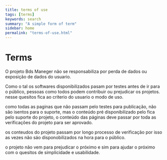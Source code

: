 ```yaml
--- 
title: terms of use
tags: [terms] 
keywords: search 
summary: "A simple form of term" 
sidebar: home 
permalink: "terms-of-use.html" 
---
```


# Terms

O projeto Bds Maneger não se responsabiliza por perda de dados ou exposição de dados do usuario.

Como o tal os softwares disponibilizados pasam por testes antes de ir para o público, pessoas como todos podem contribuir ou prejudicar os projetos. nesse quesitos fica ao criterio do usuario o modo de uso.

como todas as paginas que não passam pelo testes para publicação, não são isentos para o suporte, mas o conteúdo pré disponibilizado pelo fica pelo suporte do
projeto, o conteúdo das páginas deve passar por toda as verificações do projeto para ser aprovado.

os conteudos do projeto passam por longo processo de verificação por isso as vezes não sáo disponobilizados na hora para o público.


o projeto não vem para prejudicar o próximo e sim para ajudar o próximo com o quesitos de simplicidade e usabilidade.
